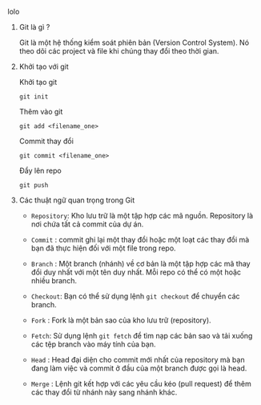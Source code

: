 lolo

1. Git là gì ?

    Git là một hệ thống kiểm soát phiên bản (Version Control System). Nó theo dõi các project và file khi chúng thay đổi theo thời gian.

2. Khởi tạo với git

    Khởi tạo git

    ```
    git init
    ```

    Thêm vào git

    ```
    git add <filename_one>
    ```

    Commit thay đổi

    ```
    git commit <filename_one>
    ```

    Đẩy lên repo

    ```
    git push
    ```

3. Các thuật ngữ quan trọng trong Git

    - `Repository`: Kho lưu trữ là một tập hợp các mã nguồn. Repository là nơi chứa tất cả commit của dự án.

    - `Commit` : commit ghi lại một thay đổi hoặc một loạt các thay đổi mà bạn đã thực hiện đối với một file trong repo.

    - `Branch` : Một branch (nhánh) về cơ bản là một tập hợp các mã thay đổi duy nhất với một tên duy nhất. Mỗi repo có thể có một hoặc nhiều branch.

    - `Checkout`: Bạn có thể sử dụng lệnh `git checkout` để chuyển các branch.

    - `Fork` : Fork là một bản sao của kho lưu trữ (repository).

    - `Fetch`: Sử dụng lệnh `git fetch` để tìm nạp các bản sao và tải xuống các tệp branch vào máy tính của bạn.

    - `Head` : Head đại diện cho commit mới nhất của repository mà bạn đang làm việc và commit ở đầu của một branch được gọi là head.

    - `Merge` : Lệnh git kết hợp với các yêu cầu kéo (pull request) để thêm các thay đổi từ nhánh này sang nhánh khác.
